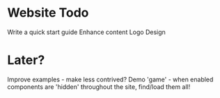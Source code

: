Website Todo
==============
Write a quick start guide
Enhance content
Logo
Design

Later?
==============
Improve examples - make less contrived?
Demo 'game' - when enabled components are 'hidden' throughout the site, find/load them all!
